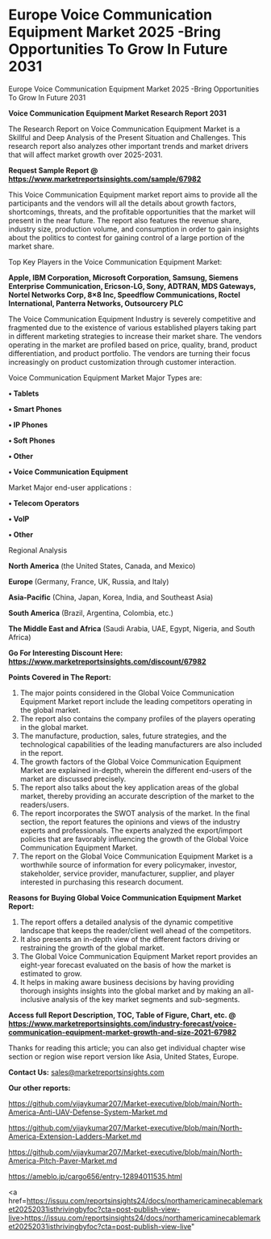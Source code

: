 # Europe Voice Communication Equipment Market 2025 -Bring Opportunities To Grow In Future 2031
Europe Voice Communication Equipment Market 2025 -Bring Opportunities To Grow In Future 2031

<strong>Voice Communication Equipment Market Research Report 2031</strong>

The Research Report on Voice Communication Equipment Market is a Skillful and Deep Analysis of the Present Situation and Challenges. This research report also analyzes other important trends and market drivers that will affect market growth over 2025-2031.

<strong>Request Sample Report @ <a href=https://www.marketreportsinsights.com/sample/67982>https://www.marketreportsinsights.com/sample/67982</a></strong>

This Voice Communication Equipment market report aims to provide all the participants and the vendors will all the details about growth factors, shortcomings, threats, and the profitable opportunities that the market will present in the near future. The report also features the revenue share, industry size, production volume, and consumption in order to gain insights about the politics to contest for gaining control of a large portion of the market share.

Top Key Players in the Voice Communication Equipment Market:

<strong>Apple, IBM Corporation, Microsoft Corporation, Samsung, Siemens Enterprise Communication, Ericson-LG, Sony, ADTRAN, MDS Gateways, Nortel Networks Corp, 8×8 Inc, Speedflow Communications, Roctel International, Panterra Networks, Outsourcery PLC</strong>

The Voice Communication Equipment Industry is severely competitive and fragmented due to the existence of various established players taking part in different marketing strategies to increase their market share. The vendors operating in the market are profiled based on price, quality, brand, product differentiation, and product portfolio. The vendors are turning their focus increasingly on product customization through customer interaction.

Voice Communication Equipment Market Major Types are:

<strong>• Tablets

• Smart Phones

• IP Phones

• Soft Phones

• Other

• Voice Communication Equipment</strong>

Market Major end-user applications :

<strong>• Telecom Operators

• VoIP

• Other</strong>

Regional Analysis

</u><strong><b>North America</b></strong> (the United States, Canada, and Mexico)

<strong><b>Europe </b></strong>(Germany, France, UK, Russia, and Italy)

<strong><b>Asia-Pacific</b></strong> (China, Japan, Korea, India, and Southeast Asia)

<strong><b>South America</b></strong> (Brazil, Argentina, Colombia, etc.)

<strong><b>The Middle East and Africa</b></strong> (Saudi Arabia, UAE, Egypt, Nigeria, and South Africa)

<strong>Go For Interesting Discount Here: <a href=https://www.marketreportsinsights.com/discount/67982>https://www.marketreportsinsights.com/discount/67982</a></strong>

<strong>Points Covered in The Report:</strong>
<ol>
  <li>The major points considered in the Global Voice Communication Equipment Market report include the leading competitors operating in the global market.</li>
  <li>The report also contains the company profiles of the players operating in the global market.</li>
  <li>The manufacture, production, sales, future strategies, and the technological capabilities of the leading manufacturers are also included in the report.</li>
  <li>The growth factors of the Global Voice Communication Equipment Market are explained in-depth, wherein the different end-users of the market are discussed precisely.</li>
  <li>The report also talks about the key application areas of the global market, thereby providing an accurate description of the market to the readers/users.</li>
  <li>The report incorporates the SWOT analysis of the market. In the final section, the report features the opinions and views of the industry experts and professionals. The experts analyzed the export/import policies that are favorably influencing the growth of the Global Voice Communication Equipment Market.</li>
  <li>The report on the Global Voice Communication Equipment Market is a worthwhile source of information for every policymaker, investor, stakeholder, service provider, manufacturer, supplier, and player interested in purchasing this research document.</li>
</ol>
<strong>Reasons for Buying Global Voice Communication Equipment Market Report:</strong>

<ol>
  <li>The report offers a detailed analysis of the dynamic competitive landscape that keeps the reader/client well ahead of the competitors.</li>
  <li>It also presents an in-depth view of the different factors driving or restraining the growth of the global market.</li>
  <li>The Global Voice Communication Equipment Market report provides an eight-year forecast evaluated on the basis of how the market is estimated to grow.</li>
  <li>It helps in making aware business decisions by having providing thorough insights insights into the global market and by making an all-inclusive analysis of the key market segments and sub-segments.</li>
</ol>
<strong>Access full Report Description, TOC, Table of Figure, Chart, etc. @ <a href=https://www.marketreportsinsights.com/industry-forecast/voice-communication-equipment-market-growth-and-size-2021-67982>https://www.marketreportsinsights.com/industry-forecast/voice-communication-equipment-market-growth-and-size-2021-67982</a></strong>


Thanks for reading this article; you can also get individual chapter wise section or region wise report version like Asia, United States, Europe.

<strong>Contact Us:</strong>
sales@marketreportsinsights.com

<strong>Our other reports:</strong>

<a href=https://github.com/vijaykumar207/Market-executive/blob/main/North-America-Anti-UAV-Defense-System-Market.md>https://github.com/vijaykumar207/Market-executive/blob/main/North-America-Anti-UAV-Defense-System-Market.md</a>

<a href=https://github.com/vijaykumar207/Market-executive/blob/main/North-America-Extension-Ladders-Market.md>https://github.com/vijaykumar207/Market-executive/blob/main/North-America-Extension-Ladders-Market.md</a>

<a href=https://github.com/vijaykumar207/Market-executive/blob/main/North-America-Pitch-Paver-Market.md>https://github.com/vijaykumar207/Market-executive/blob/main/North-America-Pitch-Paver-Market.md</a>

<a href=https://ameblo.jp/cargo656/entry-12894011535.html>https://ameblo.jp/cargo656/entry-12894011535.html</a>

<a href=https://issuu.com/reportsinsights24/docs/northamericaminecablemarket20252031isthrivingbyfoc?cta=post-publish-view-live>https://issuu.com/reportsinsights24/docs/northamericaminecablemarket20252031isthrivingbyfoc?cta=post-publish-view-live</a>"
